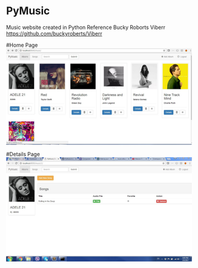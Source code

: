 # PyMusic
Music website created in Python
Reference Bucky Roborts Viberr https://github.com/buckyroberts/Viberr

#Home Page
![alt tag](https://github.com/ajitkbaral/PyMusic/blob/master/PyMusic/screenshot/1.JPG?raw=true)

#Details Page
![alt tag](https://github.com/ajitkbaral/PyMusic/blob/master/PyMusic/screenshot/2.JPG?raw=true)
